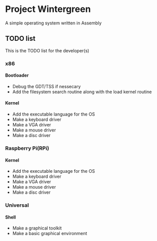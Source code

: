 # Project Wintergreen
A simple operating system written in Assembly
## TODO list
This is the TODO list for the developer(s)
### x86
#### Bootloader
- Debug the GDT/TSS if nessecary
- Add the filesystem search routine along with the load kernel routine
#### Kernel
- Add the executable language for the OS
- Make a keyboard driver
- Make a VGA driver
- Make a mouse driver
- Make a disc driver

### Raspberry Pi(RPi)
#### Kernel
- Add the executable language for the OS
- Make a keyboard driver
- Make a VGA driver
- Make a mouse driver
- Make a disc driver

### Universal
#### Shell
- Make a graphical toolkit
- Make a basic graphical environment

